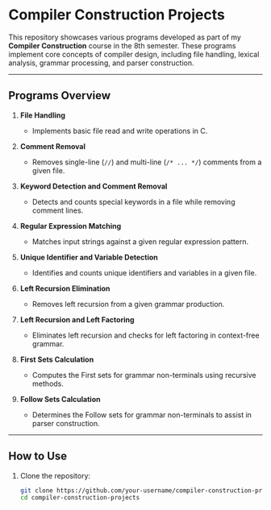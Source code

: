 # Compiler Construction Projects

This repository showcases various programs developed as part of my **Compiler Construction** course in the 8th semester. These programs implement core concepts of compiler design, including file handling, lexical analysis, grammar processing, and parser construction.

---

## Programs Overview

1. **File Handling**  
   - Implements basic file read and write operations in C.

2. **Comment Removal**  
   - Removes single-line (`//`) and multi-line (`/* ... */`) comments from a given file.

3. **Keyword Detection and Comment Removal**  
   - Detects and counts special keywords in a file while removing comment lines.

4. **Regular Expression Matching**  
   - Matches input strings against a given regular expression pattern.

5. **Unique Identifier and Variable Detection**  
   - Identifies and counts unique identifiers and variables in a given file.

6. **Left Recursion Elimination**  
   - Removes left recursion from a given grammar production.

7. **Left Recursion and Left Factoring**  
   - Eliminates left recursion and checks for left factoring in context-free grammar.

8. **First Sets Calculation**  
   - Computes the First sets for grammar non-terminals using recursive methods.

9. **Follow Sets Calculation**  
   - Determines the Follow sets for grammar non-terminals to assist in parser construction.

---

## How to Use

1. Clone the repository:
   ```bash
   git clone https://github.com/your-username/compiler-construction-projects.git
   cd compiler-construction-projects
